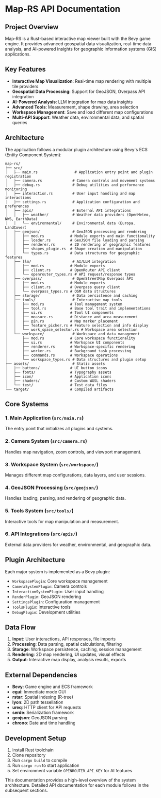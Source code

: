 # Map-RS API Documentation

## Project Overview

Map-RS is a Rust-based interactive map viewer built with the Bevy game engine. It provides advanced geospatial data visualization, real-time data analysis, and AI-powered insights for geographic information systems (GIS) applications.

## Key Features

- **Interactive Map Visualization**: Real-time map rendering with multiple tile providers
- **Geospatial Data Processing**: Support for GeoJSON, Overpass API integration
- **AI-Powered Analysis**: LLM integration for map data insights
- **Advanced Tools**: Measurement, shape drawing, area selection
- **Workspace Management**: Save and load different map configurations
- **Multi-API Support**: Weather data, environmental data, and spatial queries

## Architecture

The application follows a modular plugin architecture using Bevy's ECS (Entity Component System):

```
map-rs/
├── src/
│   ├── main.rs                 # Application entry point and plugin registration
│   ├── camera.rs              # Camera controls and movement systems
│   ├── debug.rs               # Debug utilities and performance monitoring
│   ├── interaction.rs         # User input handling and map interactions
│   ├── settings.rs            # Application configuration and preferences
│   ├── apis/                  # External API integrations
│   │   ├── weather/           # Weather data providers (OpenMeteo, NWS, EarthData)
│   │   └── environmental/     # Environmental data (Europa, LandCover)
│   ├── geojson/               # GeoJSON processing and rendering
│   │   ├── mod.rs            # Module exports and main functionality
│   │   ├── loader.rs         # GeoJSON file loading and parsing
│   │   ├── renderer.rs       # 2D rendering of geographic features
│   │   ├── shapes_plugin.rs  # Shape creation and manipulation
│   │   └── types.rs          # Data structures for geographic features
│   ├── llm/                   # AI/LLM integration
│   │   ├── mod.rs            # Module exports
│   │   ├── client.rs         # OpenRouter API client
│   │   └── openrouter_types.rs # API request/response types
│   ├── overpass/              # OpenStreetMap Overpass API
│   │   ├── mod.rs            # Module exports
│   │   ├── client.rs         # Overpass query client
│   │   └── overpass_types.rs # OSM data structures
│   ├── storage/               # Data persistence and caching
│   ├── tools/                 # Interactive map tools
│   │   ├── mod.rs            # Tool management system
│   │   ├── tool.rs           # Base tool trait and implementations
│   │   ├── ui.rs             # Tool UI components
│   │   ├── measure.rs        # Distance and area measurement
│   │   ├── pin.rs            # Map marker placement
│   │   ├── feature_picker.rs # Feature selection and info display
│   │   └── work_space_selector.rs # Workspace area selection
│   └── workspace/             # Workspace and data management
│       ├── mod.rs            # Core workspace functionality
│       ├── ui.rs             # Workspace UI components
│       ├── renderer.rs       # Workspace-specific rendering
│       ├── worker.rs         # Background task processing
│       ├── commands.rs       # Workspace operations
│       └── workspace_types.rs # Data structures and plugin setup
├── assets/                    # Static assets
│   ├── buttons/              # UI button icons
│   ├── fonts/                # Typography assets
│   ├── icon/                 # Application icons
│   ├── shaders/              # Custom WGSL shaders
│   └── test/                 # Test data files
└── target/                   # Compiled artifacts
```

## Core Systems

### 1. Main Application (`src/main.rs`)
The entry point that initializes all plugins and systems.

### 2. Camera System (`src/camera.rs`)
Handles map navigation, zoom controls, and viewport management.

### 3. Workspace System (`src/workspace/`)
Manages different map configurations, data layers, and user sessions.

### 4. GeoJSON Processing (`src/geojson/`)
Handles loading, parsing, and rendering of geographic data.

### 5. Tools System (`src/tools/`)
Interactive tools for map manipulation and measurement.

### 6. API Integrations (`src/apis/`)
External data providers for weather, environmental, and geographic data.

## Plugin Architecture

Each major system is implemented as a Bevy plugin:

- `WorkspacePlugin`: Core workspace management
- `CameraSystemPlugin`: Camera controls
- `InteractionSystemPlugin`: User input handling
- `RenderPlugin`: GeoJSON rendering
- `SettingsPlugin`: Configuration management
- `ToolsPlugin`: Interactive tools
- `DebugPlugin`: Development utilities

## Data Flow

1. **Input**: User interactions, API responses, file imports
2. **Processing**: Data parsing, spatial calculations, filtering
3. **Storage**: Workspace persistence, caching, session management
4. **Rendering**: 2D map rendering, UI updates, visual effects
5. **Output**: Interactive map display, analysis results, exports

## External Dependencies

- **Bevy**: Game engine and ECS framework
- **egui**: Immediate mode GUI
- **rstar**: Spatial indexing (R-tree)
- **lyon**: 2D path tessellation
- **ureq**: HTTP client for API requests
- **serde**: Serialization framework
- **geojson**: GeoJSON parsing
- **chrono**: Date and time handling

## Development Setup

1. Install Rust toolchain
2. Clone repository
3. Run `cargo build` to compile
4. Run `cargo run` to start application
5. Set environment variable `OPENROUTER_API_KEY` for AI features

This documentation provides a high-level overview of the system architecture. Detailed API documentation for each module follows in the subsequent sections.
